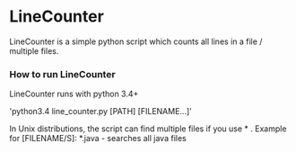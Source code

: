 # LineCounter

LineCounter is a simple python script which counts all lines in a file / multiple files.

### How to run LineCounter
LineCounter runs with python 3.4+

'python3.4 line_counter.py [PATH] [FILENAME...]'

In Unix distributions, the script can find multiple files if you use * . Example for [FILENAME/S]: \*.java - searches all java files
